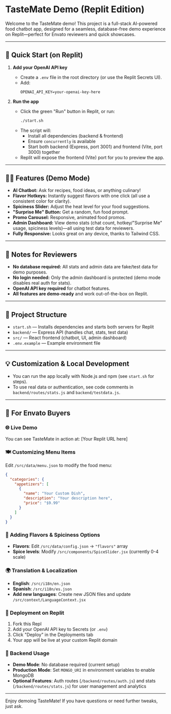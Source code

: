 # TasteMate Demo (Replit Edition)

Welcome to the TasteMate demo! This project is a full-stack AI-powered food chatbot app, designed for a seamless, database-free demo experience on Replit—perfect for Envato reviewers and quick showcases.

---

## 🚀 Quick Start (on Replit)

1. **Add your OpenAI API key**
   - Create a `.env` file in the root directory (or use the Replit Secrets UI).
   - Add:
     ```
     OPENAI_API_KEY=your-openai-key-here
     ```

2. **Run the app**
   - Click the green "Run" button in Replit, or run:
     ```sh
     ./start.sh
     ```
   - The script will:
     - Install all dependencies (backend & frontend)
     - Ensure `concurrently` is available
     - Start both backend (Express, port 3001) and frontend (Vite, port 3000) together
   - Replit will expose the frontend (Vite) port for you to preview the app.

---

## 🧑‍🍳 Features (Demo Mode)
- **AI Chatbot:** Ask for recipes, food ideas, or anything culinary!
- **Flavor Hotkeys:** Instantly suggest flavors with one click (all use a consistent color for clarity).
- **Spiciness Slider:** Adjust the heat level for your food suggestions.
- **"Surprise Me" Button:** Get a random, fun food prompt.
- **Promo Carousel:** Responsive, animated food promos.
- **Admin Dashboard:** View demo stats (chat count, hotkey/"Surprise Me" usage, spiciness levels)—all using test data for reviewers.
- **Fully Responsive:** Looks great on any device, thanks to Tailwind CSS.

---

## 📝 Notes for Reviewers
- **No database required:** All stats and admin data are fake/test data for demo purposes.
- **No login needed:** Only the admin dashboard is protected (demo mode disables real auth for stats).
- **OpenAI API key required** for chatbot features.
- **All features are demo-ready** and work out-of-the-box on Replit.

---

## 📁 Project Structure
- `start.sh` — Installs dependencies and starts both servers for Replit
- `backend/` — Express API (handles chat, stats, test data)
- `src/` — React frontend (chatbot, UI, admin dashboard)
- `.env.example` — Example environment file

---

## 💡 Customization & Local Development
- You can run the app locally with Node.js and npm (see `start.sh` for steps).
- To use real data or authentication, see code comments in `backend/routes/stats.js` and `backend/testdata.js`.

---

## 🛒 For Envato Buyers

### 🌐 Live Demo
You can see TasteMate in action at: [Your Replit URL here]

### 🍽️ Customizing Menu Items
Edit `/src/data/menu.json` to modify the food menu:
```json
{
  "categories": {
    "appetizers": [
      {
        "name": "Your Custom Dish",
        "description": "Your description here",
        "price": "$9.99"
      }
    ]
  }
}
```

### 🎨 Adding Flavors & Spiciness Options
- **Flavors**: Edit `/src/data/config.json` → `"flavors"` array
- **Spice levels**: Modify `/src/components/SpiceSlider.jsx` (currently 0-4 scale)

### 🌍 Translation & Localization
- **English**: `/src/i18n/en.json`
- **Spanish**: `/src/i18n/es.json`
- **Add new languages**: Create new JSON files and update `/src/context/LanguageContext.jsx`

### 🚀 Deployment on Replit
1. Fork this Repl
2. Add your OpenAI API key to Secrets (or `.env`)
3. Click "Deploy" in the Deployments tab
4. Your app will be live at your custom Replit domain

### 🔧 Backend Usage
- **Demo Mode**: No database required (current setup)
- **Production Mode**: Set `MONGO_URI` in environment variables to enable MongoDB
- **Optional Features**: Auth routes (`/backend/routes/auth.js`) and stats (`/backend/routes/stats.js`) for user management and analytics

---

Enjoy demoing TasteMate! If you have questions or need further tweaks, just ask.
